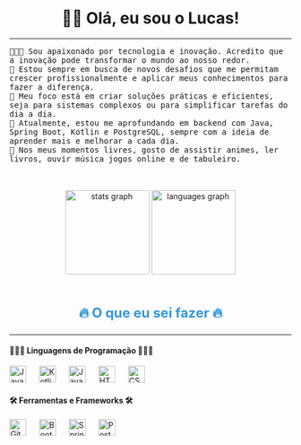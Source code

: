 <!-- Título -->
<div style="text-align: center;">
  <h1 align="center">👋🏿 Olá, eu sou o Lucas!</h1>
  <hr>
</div>

<!-- Apresentação -->
<p align="left">
  <samp>
    👨🏿‍💻 Sou apaixonado por tecnologia e inovação. Acredito que a inovação pode transformar o mundo ao nosso redor.<br>
    🔭 Estou sempre em busca de novos desafios que me permitam crescer profissionalmente e aplicar meus conhecimentos para fazer a diferença.<br>
    🎨 Meu foco está em criar soluções práticas e eficientes, seja para sistemas complexos ou para simplificar tarefas do dia a dia.<br>
    🚀 Atualmente, estou me aprofundando em backend com Java, Spring Boot, Kotlin e PostgreSQL, sempre com a ideia de aprender mais e melhorar a cada dia.<br>
    🌱 Nos meus momentos livres, gosto de assistir animes, ler livros, ouvir música jogos online e de tabuleiro.<br>
  </samp>
</p>
<br>
<br>

<!-- GitHub Stats -->
<div align="center">
  <img src="https://github-readme-stats.vercel.app/api?username=Lucas-Teles&hide_title=false&hide_rank=false&show_icons=true&include_all_commits=false&count_private=true&disable_animations=false&theme=merko&locale=en&hide_border=false&order=1" height="150" alt="stats graph" />
  <img src="https://github-readme-stats.vercel.app/api/top-langs?username=Lucas-Teles&locale=en&hide_title=false&layout=compact&card_width=320&langs_count=5&theme=merko&hide_border=false&order=2" height="150" alt="languages graph" />
</div>
<br>

<!-- Habilidades -->
<h3 align="center" style="font-size: 24px; color: #3498db;">🔥 O que eu sei fazer 🔥</h3>

<hr>

<!-- Linguagens -->
<h4 align="left">👨🏿‍💻 Linguagens de Programação 👨🏿‍💻</h4>
<div align="left">
  <img src="https://cdn.jsdelivr.net/gh/devicons/devicon/icons/java/java-original.svg" height="30" alt="Java logo" />
  <img width="15" />
  <img src="https://cdn.jsdelivr.net/gh/devicons/devicon/icons/kotlin/kotlin-original.svg" height="30" alt="Kotlin logo" />
  <img width="15" />
  <img src="https://cdn.jsdelivr.net/gh/devicons/devicon/icons/javascript/javascript-original.svg" height="30" alt="JavaScript logo"  />
  <img width="15" />
  <img src="https://cdn.jsdelivr.net/gh/devicons/devicon/icons/html5/html5-original.svg" height="30" alt="HTML5 logo"  />
  <img width="15" />
  <img src="https://cdn.jsdelivr.net/gh/devicons/devicon/icons/css3/css3-original.svg" height="30" alt="CSS3 logo"  />
</div>

<!-- Ferramentas e Frameworks -->
<h4 align="left">🛠 Ferramentas e Frameworks 🛠</h4>
<div align="left">
  <img src="https://cdn.jsdelivr.net/gh/devicons/devicon/icons/git/git-original.svg" height="30" alt="Git logo"  />
  <img width="15" />
  <img src="https://cdn.jsdelivr.net/gh/devicons/devicon/icons/bootstrap/bootstrap-original.svg" height="30" alt="Bootstrap logo"  />
  <img width="15" />
  <img src="https://cdn.jsdelivr.net/gh/devicons/devicon/icons/spring/spring-original.svg" height="30" alt="Spring logo"  />
  <img width="15" />
  <img src="https://cdn.jsdelivr.net/gh/devicons/devicon/icons/postgresql/postgresql-original.svg" height="30" alt="PostgreSQL logo"  />
</div>
